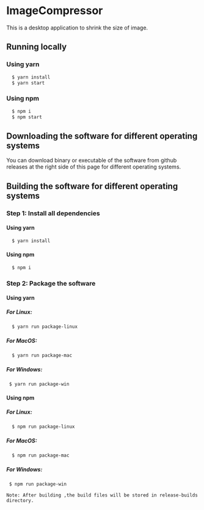 # ImageCompressor

This is a desktop application to shrink the size of image.

## Running locally

### Using yarn

```bash
  $ yarn install
  $ yarn start
```

### Using npm

```bash
  $ npm i
  $ npm start
```


## Downloading the software for different operating systems
You can download binary or executable of the software from github releases at the right side of this page for different operating systems.


## Building the software for different operating systems

### Step 1: Install all dependencies

#### Using yarn

```bash
  $ yarn install
```

#### Using npm

```bash
  $ npm i
```

### Step 2: Package the software

#### Using yarn

##### For Linux:

```bash
  $ yarn run package-linux
```

##### For MacOS:

```bash
  $ yarn run package-mac
```

##### For Windows:

```bash
 $ yarn run package-win
```

#### Using npm

##### For Linux:

```bash
  $ npm run package-linux
```

##### For MacOS:

```bash
  $ npm run package-mac
```

##### For Windows:

```bash
 $ npm run package-win
```

`Note: After building ,the build files will be stored in release-builds directory.`
